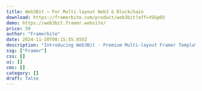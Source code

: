 ```yaml
---
title: Web3Bit — For Multi-layout Web3 & Blockchain
download: https://framerbite.com/product/web3bit?aff=YGGpO5
demo: https://web3bit.framer.website/
price: 59
author: "Framerbite"
date: 2024-11-30T08:15:55.655Z
description: "Introducing Web3Bit - Premium Multi-layout Framer Template for Blockchain& Web3 Website. Web3Bit is a modern Framer template packed with 4 Homepage variations & 18 complete pages tailored for blockchain, crypto and web3 businesses."
ssg: ["Framer"]
css: []
ui: []
cms: []
category: []
draft: false
---
```

